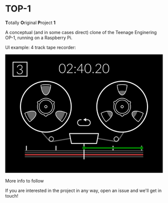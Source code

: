 # TOP-1
**T**otally **O**riginal **P**roject **1**

A conceptual (and in some cases direct) clone of the Teenage Enginering OP-1, running on a Raspberry Pi.

UI example: 4 track tape recorder:

![TOP-1 Tapedeck](doc/images/tapedeck.png)

More info to follow

If you are interested in the project in any way, open an issue and we'll get in touch!
